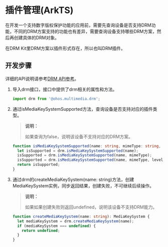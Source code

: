 # 插件管理(ArkTS)

在开发一个支持数字版权保护功能的应用前，需要先查询设备是否支持DRM功能，不同的DRM方案支持的功能也有差异，需要查询设备支持哪些DRM方案，然后再创建具体的DRM对象。

在DRM Kit里DRM方案以插件形式存在，所以也叫DRM插件。

## 开发步骤

详细的API说明请参考[DRM API参考](../../reference/apis-drm-kit/js-apis-drm.md)。

1. 导入drm接口，接口中提供了drm相关的属性和方法。

   ```ts
   import drm from '@ohos.multimedia.drm';
   ```

2. 通过isMediaKeySystemSupported方法，查询设备是否支持对应的插件类型。

   > **说明：**
   >
   > 如果查询为false，说明该设备不支持对应的DRM方案。

   ```ts
   function isMediaKeySystemSupported(name: string, mimeType: string, level: ContentProtectionLevel): boolean {
     let isSupported = drm.isMediaKeySystemSupported(name);
     isSupported = drm.isMediaKeySystemSupported(name, mimeType);
     isSupported = drm.isMediaKeySystemSupported(name, mimeType, level);
     return isSupported;
   }
   ```

3. 通过drm的createMediaKeySystem(name: string)方法，创建MediaKeySystem实例，同步返回结果，创建失败，不可继续后续操作。

   > **说明：**
   >
   > 如果如果创建失败则返回undefined，说明该设备不支持DRM能力。

   ```ts
   function createMediaKeySystem(name: string): MediaKeySystem {
     let mediaKeySystem = drm.createMediaKeySystem(name);
     if (mediaKeySystem === undefined) {
       return undefined;
     }
   }
   ```
